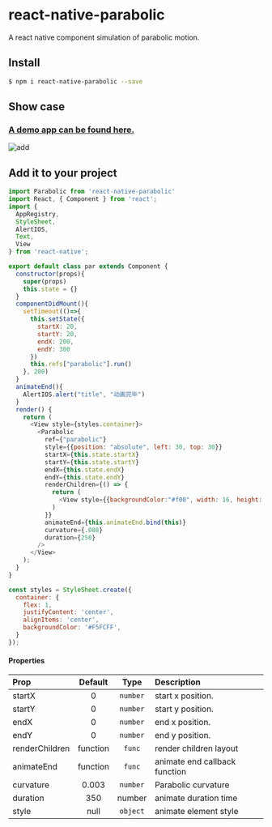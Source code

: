 # react-native-parabolic

A react native component simulation of parabolic motion.

## Install

```bash
$ npm i react-native-parabolic --save
```
## Show case

### [A demo app can be found here.](https://github.com/stoneWeb/elm-react-native)

![add](https://raw.githubusercontent.com/stoneWeb/elm-react-native/master/screenshots/add.gif)

## Add it to your project

```javascript
import Parabolic from 'react-native-parabolic'
import React, { Component } from 'react';
import {
  AppRegistry,
  StyleSheet,
  AlertIOS,
  Text,
  View
} from 'react-native';

export default class par extends Component {
  constructor(props){
    super(props)
    this.state = {}
  }
  componentDidMount(){
    setTimeout(()=>{
      this.setState({
        startX: 20,
        startY: 20,
        endX: 200,
        endY: 300
      })
      this.refs["parabolic"].run()
    }, 200)
  }
  animateEnd(){
    AlertIOS.alert("title", "动画完毕")
  }
  render() {
    return (
      <View style={styles.container}>
        <Parabolic
          ref={"parabolic"}
          style={{position: "absolute", left: 30, top: 30}}
          startX={this.state.startX}
          startY={this.state.startY}
          endX={this.state.endX}
          endY={this.state.endY}
          renderChildren={() => {
            return (
              <View style={{backgroundColor:"#f00", width: 16, height: 16, borderRadius: 8}}></View>
            )
          }}
          animateEnd={this.animateEnd.bind(this)}
          curvature={.008}
          duration={250}
        />
      </View>
    );
  }
}

const styles = StyleSheet.create({
  container: {
    flex: 1,
    justifyContent: 'center',
    alignItems: 'center',
    backgroundColor: '#F5FCFF',
  }
});
```
#### Properties

| Prop           | Default  |   Type   | Description                   |
| :------------- | :------: | :------: | :---------------------------- |
| startX         |    0     | `number` | start x position.             |
| startY         |    0     | `number` | start y position.             |
| endX           |    0     | `number` | end x position.               |
| endY           |    0     | `number` | end y position.               |
| renderChildren | function |  `func`  | render children layout        |
| animateEnd     | function |  `func`  | animate end callback function |
| curvature      |  0.003   | `number` | Parabolic curvature           |
| duration       |   350    |  number  | animate duration time         |
| style          |   null   | `object` | animate element style         |
